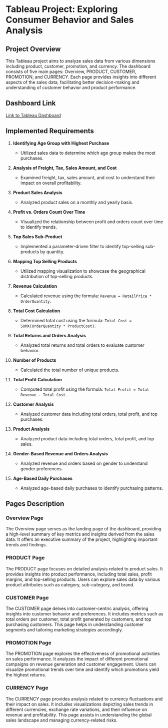 # Tableau Project: Exploring Consumer Behavior and Sales Analysis

## Project Overview
This Tableau project aims to analyze sales data from various dimensions including product, customer, promotion, and currency. The dashboard consists of five main pages: Overview, PRODUCT, CUSTOMER, PROMOTION, and CURRENCY. Each page provides insights into different aspects of the sales data, facilitating better decision-making and understanding of customer behavior and product performance.

## Dashboard Link
[Link to Tableau Dashboard](https://public.tableau.com/views/InternetSales2019Tableua/InternetSales?:language=en-US&:sid=&:display_count=n&:origin=viz_share_link)

## Implemented Requirements

1. **Identifying Age Group with Highest Purchase**
   - Utilized sales data to determine which age group makes the most purchases.

2. **Analysis of Freight, Tax, Sales Amount, and Cost**
   - Examined freight, tax, sales amount, and cost to understand their impact on overall profitability.

3. **Product Sales Analysis**
   - Analyzed product sales on a monthly and yearly basis.

4. **Profit vs. Orders Count Over Time**
   - Visualized the relationship between profit and orders count over time to identify trends.

5. **Top Sales Sub-Product**
   - Implemented a parameter-driven filter to identify top-selling sub-products by quantity.

6. **Mapping Top Selling Products**
   - Utilized mapping visualization to showcase the geographical distribution of top-selling products.

7. **Revenue Calculation**
   - Calculated revenue using the formula: `Revenue = RetailPrice * OrderQuantity`.

8. **Total Cost Calculation**
   - Determined total cost using the formula: `Total Cost = SUMX(OrderQuantity * ProductCost)`.

9. **Total Returns and Orders Analysis**
   - Analyzed total returns and total orders to evaluate customer behavior.

10. **Number of Products**
    - Calculated the total number of unique products.

11. **Total Profit Calculation**
    - Computed total profit using the formula: `Total Profit = Total Revenue - Total Cost`.

12. **Customer Analysis**
    - Analyzed customer data including total orders, total profit, and top purchases.

13. **Product Analysis**
    - Analyzed product data including total orders, total profit, and top sales.

14. **Gender-Based Revenue and Orders Analysis**
    - Analyzed revenue and orders based on gender to understand gender preferences.

15. **Age-Based Daily Purchases**
    - Analyzed age-based daily purchases to identify purchasing patterns.

## Pages Description

### Overview Page
The Overview page serves as the landing page of the dashboard, providing a high-level summary of key metrics and insights derived from the sales data. It offers an executive summary of the project, highlighting important trends and findings.

### PRODUCT Page
The PRODUCT page focuses on detailed analysis related to product sales. It provides insights into product performance, including total sales, profit margins, and top-selling products. Users can explore sales data by various product attributes such as category, sub-category, and brand.

### CUSTOMER Page
The CUSTOMER page delves into customer-centric analysis, offering insights into customer behavior and preferences. It includes metrics such as total orders per customer, total profit generated by customers, and top purchasing customers. This page helps in understanding customer segments and tailoring marketing strategies accordingly.

### PROMOTION Page
The PROMOTION page explores the effectiveness of promotional activities on sales performance. It analyzes the impact of different promotional campaigns on revenue generation and customer engagement. Users can visualize promotional trends over time and identify which promotions yield the highest returns.

### CURRENCY Page
The CURRENCY page provides analysis related to currency fluctuations and their impact on sales. It includes visualizations depicting sales trends in different currencies, exchange rate variations, and their influence on revenue and profitability. This page assists in understanding the global sales landscape and managing currency-related risks.

